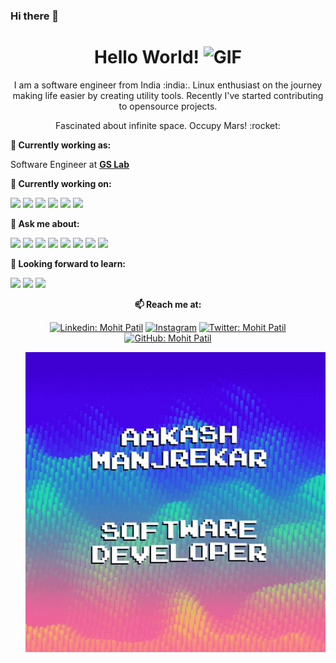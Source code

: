 ### Hi there 👋


<h1 align= "center"><b>Hello World! <img alt="GIF" src="https://github.com/TheDudeThatCode/TheDudeThatCode/blob/master/Assets/Earth.gif"></b></h1>


<p align="center">
I am a software engineer from India :india:. Linux enthusiast on the journey making life easier by creating utility tools. Recently I've started contributing to opensource projects.
</p>
<p align="center">
Fascinated about infinite space. Occupy Mars! :rocket:
</p>

**💼 Currently working as:**

Software Engineer at <a href="https://www.gslab.com/" target="_blank"><b>GS Lab</b></a>

**🌱 Currently working on:**

<code><a href="https://www.python.org/" target="_blank"><img height="50" src="https://www.vectorlogo.zone/logos/python/python-ar21.svg"></a></code>
<code><a href="https://flask.palletsprojects.com/en/1.1.x/" target="_blank"><img height="50" src="https://www.vectorlogo.zone/logos/pocoo_flask/pocoo_flask-ar21.svg"></a></code>
<code><a href="https://go.dev/" target="_blank"><img height="50" src="https://www.vectorlogo.zone/logos/golang/golang-icon.svg"></a></code>
<code><a href="https://microservices.io/" target="_blank"><img height="50" src="https://comunytek.com/wp-content/uploads/2017/03/Microservices.png"></a></code>
<code><a href="https://www.mongodb.com/" target="_blank"><img height="50" src="https://www.vectorlogo.zone/logos/mongodb/mongodb-ar21.svg"></a></code>
<code><a href="https://www.ansible.com/" target="_blank"><img height="50" src="https://www.vectorlogo.zone/logos/ansible/ansible-ar21.svg"></a></code>


**💬 Ask me about:**

<code><a href="https:///" target="_blank"><img height="50" src="https://www.vectorlogo.zone/logos/linux/linux-ar21.svg"></a></code>
<code><a href="https://go.dev/" target="_blank"><img height="50" src="https://www.vectorlogo.zone/logos/golang/golang-icon.svg"></a></code>
<code><a href="https://www.python.org/" target="_blank"><img height="50" src="https://www.vectorlogo.zone/logos/python/python-ar21.svg"></a></code>
<code><a href="https://www.terraform.io/" target="_blank"><img height="50" src="https://www.vectorlogo.zone/logos/terraformio/terraformio-ar21.svg"></a></code>
<code><a href="https://www.docker.com/" target="_blank"><img height="50" src="https://www.vectorlogo.zone/logos/docker/docker-ar21.svg"></a></code>
<code><a href="https://kubernetes.io/" target="_blank"><img height="50" src="https://www.vectorlogo.zone/logos/kubernetes/kubernetes-ar21.svg"></a></code>
<code><a href="https://www.openshift.com/" target="_blank"><img height="50" src="https://www.vectorlogo.zone/logos/openshift/openshift-ar21.svg"></a></code>
<code><a href="https://git-scm.com//" target="_blank"><img height="50" src="https://www.vectorlogo.zone/logos/git-scm/git-scm-ar21.svg"></a></code>

**🌱 Looking forward to learn:**

<code><a href="https://www.javascript.com/" target="_blank"><img height="50" src="https://www.vectorlogo.zone/logos/javascript/javascript-ar21.svg"></a></code>
<code><a href="https://reactjs.org/" target="_blank"><img height="50" src="https://www.vectorlogo.zone/logos/reactjs/reactjs-ar21.svg"></a></code>
<code><a href="https://cloud.google.com/" target="_blank"><img height="50" src="https://www.vectorlogo.zone/logos/google_cloud/google_cloud-ar21.svg"></a></code>

<div align="center">

**📫 Reach me at:**<br>

[![Linkedin: Mohit Patil](https://img.shields.io/badge/-Mohitp98-blue?style=flat-square&logo=Linkedin&logoColor=white&link=https://www.linkedin.com/in/Mohitp98/)](https://www.linkedin.com/in/mp98/)
<a href="https://instagram.com/_mohitp_" target="_blank"><img src="https://img.shields.io/badge/@_mohitp98_-%23E4405F.svg?&style=flat-square&logo=instagram&logoColor=white" alt="Instagram"></a>
[![Twitter: Mohit Patil](https://img.shields.io/twitter/follow/MP_1298?style=social)](https://twitter.com/MP_1298)
[![GitHub: Mohit Patil](https://img.shields.io/github/followers/Mohitp98?label=Mohitp98&style=social)](https://github.com/Mohitp98)


<img align="right" alt="GIF" src="https://github.com/aakashmanjrekar11/aakashmanjrekar11/blob/master/aakash_waves_60fps.gif" />
<!--
**aakashmanjrekar11/aakashmanjrekar11** is a ✨ _special_ ✨ repository because its `README.md` (this file) appears on your GitHub profile.

Here are some ideas to get you started:

- 🔭 I’m currently working on ...
- 🌱 I’m currently learning ...
- 👯 I’m looking to collaborate on ...
- 🤔 I’m looking for help with ...
- 💬 Ask me about ...
- 📫 How to reach me: ...
- 😄 Pronouns: ...
- ⚡ Fun fact: ...
-->
